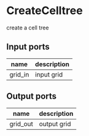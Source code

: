 CreateCelltree
==============
create a cell tree

Input ports
-----------
|name|description|
|-|-|
|grid_in|input grid|

Output ports
------------
|name|description|
|-|-|
|grid_out|output grid|
